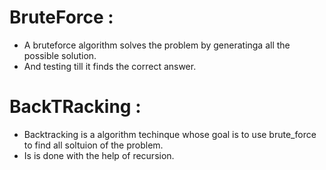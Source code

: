 # BruteForce :

- A bruteforce algorithm solves the problem by generatinga all the possible solution.
- And testing till it finds the correct answer.

# BackTRacking :

- Backtracking is a algorithm techinque whose goal is to use brute_force to find all soltuion of the problem.
- Is is done with the help of recursion.
